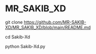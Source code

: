 # MR_SAKIB_XD


git clone https://github.com/MR-SAKIB-XD/MR_SAKIB_XD/blob/main/README.md

cd Sakib-Xd

python Sakib-Xd.py
